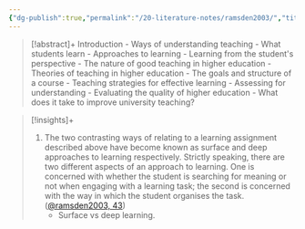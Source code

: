 ```yaml
---
{"dg-publish":true,"permalink":"/20-literature-notes/ramsden2003/","title":"Learning to teach in higher education","created":"2024-08-30","updated":"2024-09-13"}
---
```



> [!abstract]+
> Introduction - Ways of understanding teaching - What students learn - Approaches to learning - Learning from the student's perspective - The nature of good teaching in higher education - Theories of teaching in higher education - The goals and structure of a course - Teaching strategies for effective learning - Assessing for understanding - Evaluating the quality of higher education - What does it take to improve university teaching?

> [!insights]+
>
> 1. The two contrasting ways of relating to a learning assignment described above have become known as surface and deep approaches to learning respectively. Strictly speaking, there are two different aspects of an approach to learning. One is concerned with whether the student is searching for meaning or not when engaging with a learning task; the second is concerned with the way in which the student organises the task. ([@ramsden2003, 43](zotero://open-pdf/library/items/PSKD2MBG?page=58&annotation=RZ8MGFFW))
>     - Surface vs deep learning.
